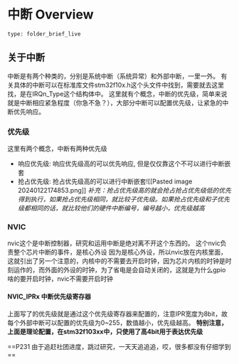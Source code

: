 # 中断 Overview
 
```ccard
type: folder_brief_live
```
 
## 关于中断
中断是有两个种类的，分别是系统中断（系统异常）和外部中断，一里一外。
有关具体的中断可以在标准库文件stm32f10x.h这个头文件中找到，需要就去这里找，是在IRQn_Type这个结构体中。
这里就有个概念，中断的优先级，简单来说就是中断相应紧急程度（你急不急？），大部分中断可以配置优先级，让紧急的中断优先响应。
### 优先级
这里有两个概念，中断有两种优先级
- 响应优先级: 响应优先级高的可以优先响应, 但是仅仅靠这个不可以进行中断嵌套
- 抢占优先级: 抢占优先级高的可以进行中断嵌套![[Pasted image 20240122174853.png]]
*补充：抢占优先级高的就会抢占抢占优先级低的优先得到执行，如果抢占优先级相同，就比较子优先级。如果抢占优先级和子优先级都相同的话，就比较他们的硬件中断编号，编号越小，优先级越高*
### NVIC
nvic这个是中断控制器，研究和运用中断是绝对离不开这个东西的。
这个nvic负责整个芯片中断的事件，是核心外设
	因为是核心外设，所以nvic放在内核里面，这就引出了另一个注意的，内核中的不需要去开启时钟，因为芯片内核的时钟是时刻运作的，而外面的外设的时钟，为了省电是会自动关闭的，这就是为什么gpio啥的要开启时钟，nvic不需要开启时钟
#### NVIC_IPRx 中断优先级寄存器
上面写了的优先级就是通过这个优先级寄存器来配置的，注意IPR宽度为8bit，故每个外部中断可以配置的优先级为0~255，数值越小，优先级越高。
**特别注意，上面是理论配置，在stm32f103xx中，只使用了高4bit用于表达优先级**

==P231 由于追赶社团进度，跳过研究，一天天追追追，哎，很多都没有仔细学到==